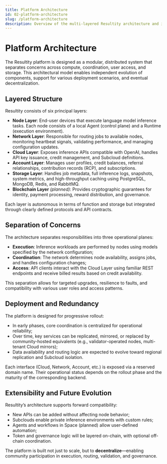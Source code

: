 ```yaml
---
title: Platform Architecture
id: 02-platform-architecture
slug: /platform-architecture
description: Overview of the multi-layered Resultity architecture and its modular, decentralized design.
---
```


# Platform Architecture

The Resultity platform is designed as a modular, distributed system that separates concerns across compute, coordination, user access, and storage. This architectural model enables independent evolution of components, support for various deployment scenarios, and eventual decentralization.

## Layered Structure

Resultity consists of six principal layers:

- **Node Layer**: End-user devices that execute language model inference tasks. Each node consists of a local Agent (control plane) and a Runtime (execution environment).
- **Network Layer**: Responsible for routing jobs to available nodes, monitoring heartbeat signals, validating performance, and managing configuration updates.
- **Cloud Layer**: Exposes inference APIs compatible with OpenAI, handles API key issuance, credit management, and Subcloud definitions.
- **Account Layer**: Manages user profiles, credit balances, referral relationships, contribution records (RCP), and subscriptions.
- **Storage Layer**: Handles job metadata, full inference logs, snapshots, system metrics, and high-throughput caching using PostgreSQL, MongoDB, Redis, and RabbitMQ.
- **Blockchain Layer** *(planned)*: Provides cryptographic guarantees for identity, payment processing, reward distribution, and governance.

Each layer is autonomous in terms of function and storage but integrated through clearly defined protocols and API contracts.

## Separation of Concerns

The architecture separates responsibilities into three operational planes:

- **Execution**: Inference workloads are performed by nodes using models specified by the network configuration;
- **Coordination**: The network determines node availability, assigns jobs, and handles configuration changes;
- **Access**: API clients interact with the Cloud Layer using familiar REST endpoints and receive billed results based on credit availability.

This separation allows for targeted upgrades, resilience to faults, and compatibility with various user roles and access patterns.

## Deployment and Redundancy

The platform is designed for progressive rollout:

- In early phases, core coordination is centralized for operational reliability;
- Over time, key services can be replicated, mirrored, or replaced by community-hosted equivalents (e.g., validator-operated nodes, multi-tenant Cloud mirrors);
- Data availability and routing logic are expected to evolve toward regional replication and Subcloud isolation.

Each interface (Cloud, Network, Account, etc.) is exposed via a reserved domain name. Their operational status depends on the rollout phase and the maturity of the corresponding backend.

## Extensibility and Future Evolution

Resultity’s architecture supports forward compatibility:

- New APIs can be added without affecting node behavior;
- Subclouds enable private inference environments with custom rules;
- Agents and workflows in Space (planned) allow user-defined automation;
- Token and governance logic will be layered on-chain, with optional off-chain coordination.

The platform is built not just to scale, but to **decentralize**—enabling community participation in execution, routing, validation, and governance.
